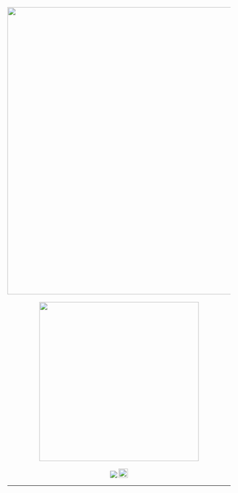 <p align="center">
   <a rel="tacticalzero-website" href="https://tacticalzero.com/">
      <img src="https://media2.giphy.com/media/v1.Y2lkPTc5MGI3NjExeTU5NzR3OHFoZjF4ODgwMjFhajA2ZXlwNmhkdWMxMGE1MWYxZHVraCZlcD12MV9pbnRlcm5hbF9naWZfYnlfaWQmY3Q9Zw/DqiMTFxiXx0VaVZQbF/giphy.gif" height="650" width="1500" />
   </a>
   </br></br>
   <img src="http://profile-counter.glitch.me/tacticalzero-profile-counter/count.svg" width="360" />
   </br></br>
   <img src="https://badges.frapsoft.com/os/v1/open-source.png?v=103" />
   <a rel="license" href="http://creativecommons.org/licenses/by-nc-sa/4.0/">
      <img alt="License" style="border-width:0" height="21" src="https://i.creativecommons.org/l/by-nc-sa/4.0/88x31.png" />
   </a>
</p>

---
